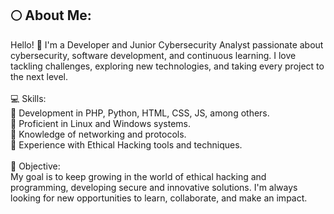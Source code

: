 ## 🌕 About Me:
Hello! 👋 I'm a Developer and Junior Cybersecurity Analyst passionate about cybersecurity, software development, and continuous learning. I love tackling challenges, exploring new technologies, and taking every project to the next level.<br><br>💻 Skills:<br>🔹 Development in PHP, Python, HTML, CSS, JS, among others.<br>🔹 Proficient in Linux and Windows systems.<br>🔹 Knowledge of networking and protocols.<br>🔹 Experience with Ethical Hacking tools and techniques.<br><br>🎯 Objective:<br>My goal is to keep growing in the world of ethical hacking and programming, developing secure and innovative solutions. I'm always looking for new opportunities to learn, collaborate, and make an impact.
